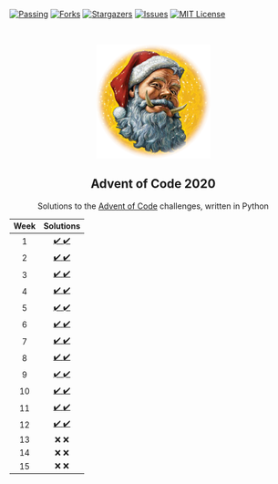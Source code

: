 <!--
*** Thanks for checking out the Best-README-Template. If you have a suggestion
*** that would make this better, please fork the repo and create a pull request
*** or simply open an issue with the tag "enhancement".
*** Thanks again! Now go create something AMAZING! :D
-->



<!-- PROJECT SHIELDS -->
<!--
*** I'm using markdown "reference style" links for readability.
*** Reference links are enclosed in brackets [ ] instead of parentheses ( ).
*** See the bottom of this document for the declaration of the reference variables
*** for contributors-url, forks-url, etc. This is an optional, concise syntax you may use.
*** https://www.markdownguide.org/basic-syntax/#reference-style-links
-->
[![Passing][build-shield]][build-url]
[![Forks][forks-shield]][forks-url]
[![Stargazers][stars-shield]][stars-url]
[![Issues][issues-shield]][issues-url]
[![MIT License][license-shield]][license-url]


<!-- PROJECT LOGO -->
<br />
<p align="center">
  <a href="https://github.com/rfrazier716/aoc_2020">
    <img src="images/hogfather.png" alt="Logo" width="200" height="200">
  </a>

  <h2 align="center">Advent of Code 2020</h2>

  <p align="center">
    Solutions to the <a href="https://adventofcode.com">Advent of Code</a> challenges, written in Python
    
  </p>
</p>


Week | Solutions    | 
:--:|:---------:|
1   | [:heavy_check_mark: :heavy_check_mark:][py-day1-url] |
2   | [:heavy_check_mark: :heavy_check_mark:][py-day2-url] |  
3   | [:heavy_check_mark: :heavy_check_mark:][py-day3-url] |   
4   | [:heavy_check_mark: :heavy_check_mark:][py-day4-url] |  
5   | [:heavy_check_mark: :heavy_check_mark:][py-day5-url] |  
6   |  [:heavy_check_mark: :heavy_check_mark:][py-day6-url]|  
7   | [:heavy_check_mark: :heavy_check_mark:][py-day7-url] |   
8   | [:heavy_check_mark: :heavy_check_mark:][py-day8-url] |   
9   | [:heavy_check_mark: :heavy_check_mark:][py-day9-url] |   
10  | [:heavy_check_mark: :heavy_check_mark:][py-day10-url] |
11   | [:heavy_check_mark: :heavy_check_mark:][py-day11-url] |
12   | [:heavy_check_mark: :heavy_check_mark:][py-day12-url] |  
13   | :x: :x: |   
14   | :x: :x: |  
15   | :x: :x: |  

<!-- Links to Solution Days -->
[py-day1-url]: py/aoc2020/day1.py
[py-day2-url]: py/aoc2020/day2.py
[py-day3-url]: py/aoc2020/day3.py
[py-day4-url]: py/aoc2020/day4.py
[py-day5-url]: py/aoc2020/day5.py
[py-day6-url]: py/aoc2020/day6.py
[py-day7-url]: py/aoc2020/day7.py
[py-day8-url]: py/aoc2020/day8.py
[py-day9-url]: py/aoc2020/day9.py
[py-day10-url]: py/aoc2020/day10.py
[py-day11-url]: py/aoc2020/day11.py
[py-day12-url]: py/aoc2020/day12.py

[cpp-day1-url]: cpp/src/day1.cpp

<!-- PROJECT SHIELD Links -->
[build-shield]: https://circleci.com/gh/rfrazier716/aoc_2020.svg?style=shield
[build-url]: https://app.circleci.com/pipelines/github/rfrazier716/aoc_2020
[contributors-shield]: https://img.shields.io/github/contributors/rfrazier716/aoc_2020.svg
[contributors-url]: https://github.com/rfrazier716/aoc_2020/graphs/contributors
[forks-shield]: https://img.shields.io/github/forks/rfrazier716/aoc_2020.svg
[forks-url]: https://github.com/rfrazier716/aoc_2020/network/members
[stars-shield]: https://img.shields.io/github/stars/rfrazier716/aoc_2020.svg
[stars-url]: https://github.com/rfrazier716/aoc_2020/stargazers
[issues-shield]: https://img.shields.io/github/issues/rfrazier716/aoc_2020.svg
[issues-url]: https://github.com/rfrazier716/aoc_2020/issues
[license-shield]: https://img.shields.io/github/license/rfrazier716/aoc_2020.svg
[license-url]: https://github.com/rfrazier716/aoc_2020/blob/master/LICENSE.txt